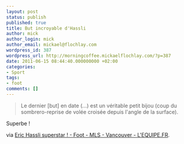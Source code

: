```yaml
---
layout: post
status: publish
published: true
title: But incroyable d'Hassli
author: mick
author_login: mick
author_email: mickael@flochlay.com
wordpress_id: 387
wordpress_url: http://morningcoffee.mickaelflochlay.com/?p=387
date: 2011-06-15 08:44:40.000000000 +02:00
categories:
- Sport
tags:
- foot
comments: []
---
```

<blockquote>Le dernier [but] en date (...) est un véritable petit bijou (coup du sombrero-reprise de volée croisée depuis l'angle de la surface).</blockquote>
Superbe !

via <a href="http://www.lequipe.fr/Football/breves2011/20110614_214932_eric-hassli-superstar.html">Eric Hassli superstar ! - Foot - MLS - Vancouver - L'EQUIPE.FR</a>.
